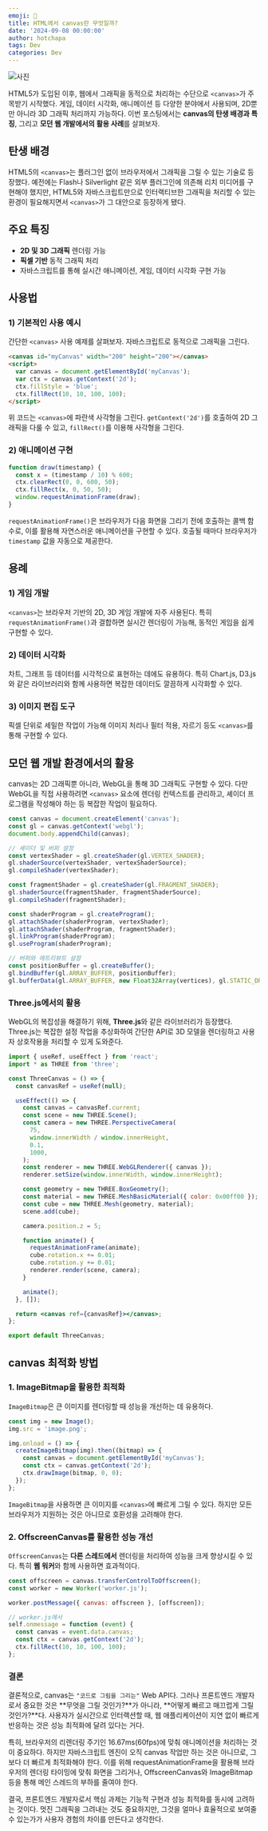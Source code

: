 ```yaml
---
emoji: 🎨
title: HTML에서 canvas란 무엇일까?
date: '2024-09-08 00:00:00'
author: hotchapa
tags: Dev
categories: Dev
---
```


![사진](1.png)

HTML5가 도입된 이후, 웹에서 그래픽을 동적으로 처리하는 수단으로 `<canvas>`가 주목받기 시작했다. 게임, 데이터 시각화, 애니메이션 등 다양한 분야에서 사용되며, 2D뿐만 아니라 3D 그래픽 처리까지 가능하다. 이번 포스팅에서는 **canvas의 탄생 배경과 특징**, 그리고 **모던 웹 개발에서의 활용 사례**를 살펴보자.

## 탄생 배경

HTML5의 `<canvas>`는 플러그인 없이 브라우저에서 그래픽을 그릴 수 있는 기술로 등장했다. 예전에는 Flash나 Silverlight 같은 외부 플러그인에 의존해 리치 미디어를 구현해야 했지만, HTML5와 자바스크립트만으로 인터랙티브한 그래픽을 처리할 수 있는 환경이 필요해지면서 `<canvas>`가 그 대안으로 등장하게 됐다.

## 주요 특징

- **2D 및 3D 그래픽** 렌더링 가능
- **픽셀 기반** 동적 그래픽 처리
- 자바스크립트를 통해 실시간 애니메이션, 게임, 데이터 시각화 구현 가능

## 사용법

### 1) 기본적인 사용 예시

간단한 `<canvas>` 사용 예제를 살펴보자. 자바스크립트로 동적으로 그래픽을 그린다.

```html
<canvas id="myCanvas" width="200" height="200"></canvas>
<script>
  var canvas = document.getElementById('myCanvas');
  var ctx = canvas.getContext('2d');
  ctx.fillStyle = 'blue';
  ctx.fillRect(10, 10, 100, 100);
</script>
```

위 코드는 `<canvas>`에 파란색 사각형을 그린다. `getContext('2d')`를 호출하여 2D 그래픽을 다룰 수 있고, `fillRect()`를 이용해 사각형을 그린다.

### 2) 애니메이션 구현

```jsx
function draw(timestamp) {
  const x = (timestamp / 10) % 600;
  ctx.clearRect(0, 0, 600, 50);
  ctx.fillRect(x, 0, 50, 50);
  window.requestAnimationFrame(draw);
}
```

`requestAnimationFrame()`은 브라우저가 다음 화면을 그리기 전에 호출하는 콜백 함수로, 이를 활용해 자연스러운 애니메이션을 구현할 수 있다. 호출될 때마다 브라우저가 `timestamp` 값을 자동으로 제공한다.

## 용례

### 1) 게임 개발

`<canvas>`는 브라우저 기반의 2D, 3D 게임 개발에 자주 사용된다. 특히 `requestAnimationFrame()`과 결합하면 실시간 렌더링이 가능해, 동적인 게임을 쉽게 구현할 수 있다.

### 2) 데이터 시각화

차트, 그래프 등 데이터를 시각적으로 표현하는 데에도 유용하다. 특히 Chart.js, D3.js와 같은 라이브러리와 함께 사용하면 복잡한 데이터도 깔끔하게 시각화할 수 있다.

### 3) 이미지 편집 도구

픽셀 단위로 세밀한 작업이 가능해 이미지 처리나 필터 적용, 자르기 등도 `<canvas>`를 통해 구현할 수 있다.

## 모던 웹 개발 환경에서의 활용

canvas는 2D 그래픽뿐 아니라, WebGL을 통해 3D 그래픽도 구현할 수 있다. 다만 WebGL을 직접 사용하려면 `<canvas>` 요소에 렌더링 컨텍스트를 관리하고, 셰이더 프로그램을 작성해야 하는 등 복잡한 작업이 필요하다.

```jsx
const canvas = document.createElement('canvas');
const gl = canvas.getContext('webgl');
document.body.appendChild(canvas);

// 셰이더 및 버퍼 설정
const vertexShader = gl.createShader(gl.VERTEX_SHADER);
gl.shaderSource(vertexShader, vertexShaderSource);
gl.compileShader(vertexShader);

const fragmentShader = gl.createShader(gl.FRAGMENT_SHADER);
gl.shaderSource(fragmentShader, fragmentShaderSource);
gl.compileShader(fragmentShader);

const shaderProgram = gl.createProgram();
gl.attachShader(shaderProgram, vertexShader);
gl.attachShader(shaderProgram, fragmentShader);
gl.linkProgram(shaderProgram);
gl.useProgram(shaderProgram);

// 버퍼와 애트리뷰트 설정
const positionBuffer = gl.createBuffer();
gl.bindBuffer(gl.ARRAY_BUFFER, positionBuffer);
gl.bufferData(gl.ARRAY_BUFFER, new Float32Array(vertices), gl.STATIC_DRAW);
```

### Three.js에서의 활용

WebGL의 복잡성을 해결하기 위해, **Three.js**와 같은 라이브러리가 등장했다. Three.js는 복잡한 설정 작업을 추상화하여 간단한 API로 3D 모델을 렌더링하고 사용자 상호작용을 처리할 수 있게 도와준다.

```jsx
import { useRef, useEffect } from 'react';
import * as THREE from 'three';

const ThreeCanvas = () => {
  const canvasRef = useRef(null);

  useEffect(() => {
    const canvas = canvasRef.current;
    const scene = new THREE.Scene();
    const camera = new THREE.PerspectiveCamera(
      75,
      window.innerWidth / window.innerHeight,
      0.1,
      1000,
    );
    const renderer = new THREE.WebGLRenderer({ canvas });
    renderer.setSize(window.innerWidth, window.innerHeight);

    const geometry = new THREE.BoxGeometry();
    const material = new THREE.MeshBasicMaterial({ color: 0x00ff00 });
    const cube = new THREE.Mesh(geometry, material);
    scene.add(cube);

    camera.position.z = 5;

    function animate() {
      requestAnimationFrame(animate);
      cube.rotation.x += 0.01;
      cube.rotation.y += 0.01;
      renderer.render(scene, camera);
    }

    animate();
  }, []);

  return <canvas ref={canvasRef}></canvas>;
};

export default ThreeCanvas;
```

## canvas 최적화 방법

### 1. **ImageBitmap**을 활용한 최적화

`ImageBitmap`은 큰 이미지를 렌더링할 때 성능을 개선하는 데 유용하다.

```jsx
const img = new Image();
img.src = 'image.png';

img.onload = () => {
  createImageBitmap(img).then((bitmap) => {
    const canvas = document.getElementById('myCanvas');
    const ctx = canvas.getContext('2d');
    ctx.drawImage(bitmap, 0, 0);
  });
};
```

`ImageBitmap`을 사용하면 큰 이미지를 `<canvas>`에 빠르게 그릴 수 있다. 하지만 모든 브라우저가 지원하는 것은 아니므로 호환성을 고려해야 한다.

### 2. **OffscreenCanvas**를 활용한 성능 개선

`OffscreenCanvas`는 **다른 스레드에서** 렌더링을 처리하여 성능을 크게 향상시킬 수 있다. 특히 **웹 워커**와 함께 사용하면 효과적이다.

```jsx
const offscreen = canvas.transferControlToOffscreen();
const worker = new Worker('worker.js');

worker.postMessage({ canvas: offscreen }, [offscreen]);

// worker.js에서
self.onmessage = function (event) {
  const canvas = event.data.canvas;
  const ctx = canvas.getContext('2d');
  ctx.fillRect(10, 10, 100, 100);
};
```

### 결론

결론적으로, canvas는 `"코드로 그림을 그리는"` Web API다. 그러나 프론트엔드 개발자로서 중요한 것은 **무엇을 그릴 것인가?**가 아니라, **어떻게 빠르고 매끄럽게 그릴 것인가?**다. 사용자가 실시간으로 인터랙션할 때, 웹 애플리케이션이 지연 없이 빠르게 반응하는 것은 성능 최적화에 달려 있다는 거다.

특히, 브라우저의 리렌더링 주기인 16.67ms(60fps)에 맞춰 애니메이션을 처리하는 것이 중요하다. 하지만 자바스크립트 엔진이 오직 canvas 작업만 하는 것은 아니므로, 그보다 더 빠르게 최적화해야 한다. 이를 위해 requestAnimationFrame을 활용해 브라우저의 렌더링 타이밍에 맞춰 화면을 그리거나, OffscreenCanvas와 ImageBitmap 등을 통해 메인 스레드의 부하를 줄여야 한다.

결국, 프론트엔드 개발자로서 핵심 과제는 기능적 구현과 성능 최적화를 동시에 고려하는 것이다. 멋진 그래픽을 그려내는 것도 중요하지만, 그것을 얼마나 효율적으로 보여줄 수 있는가가 사용자 경험의 차이를 만든다고 생각한다.
